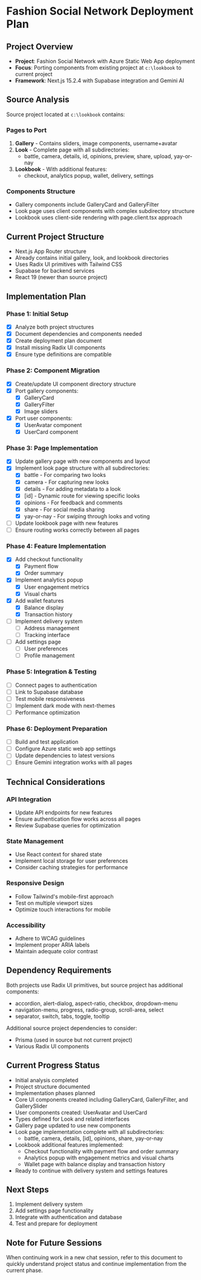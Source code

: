 # Fashion Social Network Deployment Plan

## Project Overview
- **Project**: Fashion Social Network with Azure Static Web App deployment
- **Focus**: Porting components from existing project at `c:\lookbook` to current project
- **Framework**: Next.js 15.2.4 with Supabase integration and Gemini AI

## Source Analysis
Source project located at `c:\lookbook` contains:

### Pages to Port
1. **Gallery** - Contains sliders, image components, username+avatar
2. **Look** - Complete page with all subdirectories:
   - battle, camera, details, id, opinions, preview, share, upload, yay-or-nay
3. **Lookbook** - With additional features:
   - checkout, analytics popup, wallet, delivery, settings

### Components Structure
- Gallery components include GalleryCard and GalleryFilter
- Look page uses client components with complex subdirectory structure
- Lookbook uses client-side rendering with page.client.tsx approach

## Current Project Structure
- Next.js App Router structure
- Already contains initial gallery, look, and lookbook directories
- Uses Radix UI primitives with Tailwind CSS
- Supabase for backend services
- React 19 (newer than source project)

## Implementation Plan

### Phase 1: Initial Setup
- [x] Analyze both project structures
- [x] Document dependencies and components needed
- [x] Create deployment plan document
- [x] Install missing Radix UI components
- [x] Ensure type definitions are compatible

### Phase 2: Component Migration
- [x] Create/update UI component directory structure
- [x] Port gallery components:
  - [x] GalleryCard
  - [x] GalleryFilter
  - [x] Image sliders
- [x] Port user components:
  - [x] UserAvatar component
  - [x] UserCard component

### Phase 3: Page Implementation
- [x] Update gallery page with new components and layout
- [x] Implement look page structure with all subdirectories:
  - [x] battle - For comparing two looks
  - [x] camera - For capturing new looks
  - [x] details - For adding metadata to a look
  - [x] [id] - Dynamic route for viewing specific looks
  - [x] opinions - For feedback and comments
  - [x] share - For social media sharing
  - [x] yay-or-nay - For swiping through looks and voting
- [ ] Update lookbook page with new features
- [ ] Ensure routing works correctly between all pages

### Phase 4: Feature Implementation
- [x] Add checkout functionality
  - [x] Payment flow
  - [x] Order summary
- [x] Implement analytics popup
  - [x] User engagement metrics
  - [x] Visual charts
- [x] Add wallet features
  - [x] Balance display
  - [x] Transaction history
- [ ] Implement delivery system
  - [ ] Address management
  - [ ] Tracking interface
- [ ] Add settings page
  - [ ] User preferences
  - [ ] Profile management

### Phase 5: Integration & Testing
- [ ] Connect pages to authentication
- [ ] Link to Supabase database
- [ ] Test mobile responsiveness
- [ ] Implement dark mode with next-themes
- [ ] Performance optimization

### Phase 6: Deployment Preparation
- [ ] Build and test application
- [ ] Configure Azure static web app settings
- [ ] Update dependencies to latest versions
- [ ] Ensure Gemini integration works with all pages

## Technical Considerations

### API Integration
- Update API endpoints for new features
- Ensure authentication flow works across all pages
- Review Supabase queries for optimization

### State Management
- Use React context for shared state
- Implement local storage for user preferences
- Consider caching strategies for performance

### Responsive Design
- Follow Tailwind's mobile-first approach
- Test on multiple viewport sizes
- Optimize touch interactions for mobile

### Accessibility
- Adhere to WCAG guidelines
- Implement proper ARIA labels
- Maintain adequate color contrast

## Dependency Requirements
Both projects use Radix UI primitives, but source project has additional components:
- accordion, alert-dialog, aspect-ratio, checkbox, dropdown-menu
- navigation-menu, progress, radio-group, scroll-area, select
- separator, switch, tabs, toggle, tooltip

Additional source project dependencies to consider:
- Prisma (used in source but not current project)
- Various Radix UI components

## Current Progress Status
- Initial analysis completed
- Project structure documented
- Implementation phases planned
- Core UI components created including GalleryCard, GalleryFilter, and GallerySlider
- User components created: UserAvatar and UserCard
- Types defined for Look and related interfaces
- Gallery page updated to use new components
- Look page implementation complete with all subdirectories:
  - battle, camera, details, [id], opinions, share, yay-or-nay
- Lookbook additional features implemented:
  - Checkout functionality with payment flow and order summary
  - Analytics popup with engagement metrics and visual charts
  - Wallet page with balance display and transaction history
- Ready to continue with delivery system and settings features

## Next Steps
1. Implement delivery system
2. Add settings page functionality 
3. Integrate with authentication and database
4. Test and prepare for deployment

## Note for Future Sessions
When continuing work in a new chat session, refer to this document to quickly understand project status and continue implementation from the current phase. 